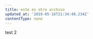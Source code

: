 ```yaml
---
title: este es otro archivo
updated_at: '2019-05-16T21:34:48.234Z'
contentType: none
---
```

test 2
